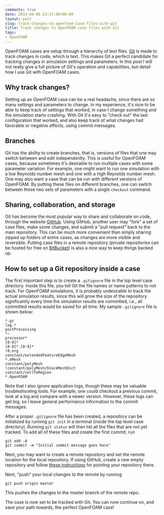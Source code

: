 ```yaml
---
comments: true
date: 2014-04-06 23:17:49+00:00
layout: post
slug: track-changes-to-openfoam-case-files-with-git
title: Track changes to OpenFOAM case files with Git
tags:
- OpenFOAM
---
```


OpenFOAM cases are setup through a hierarchy of text files. [Git](http://git-scm.com) is made to track changes in code, which is text. This makes Git a perfect candidate for tracking changes in simulation settings and parameters. In this post I will not really give a full picture of Git's operation and capabilities, but detail how I use Git with OpenFOAM cases.



## Why track changes?


Setting up an OpenFOAM case can be a real headache, since there are so many settings and parameters to change. In my experience, it's nice to be able to keep track of settings that worked, in case I change something and the simulation starts crashing. With Git it's easy to "check out" the last configuration that worked, and also keep track of what changes had favorable or negative effects, using commit messages.



## Branches


Git has the ability to create branches, that is, versions of files that one may switch between and edit independently. This is useful for OpenFOAM cases, because sometimes it's desirable to run multiple cases with some parameter variation. For example, one might want to run one simulation with a low Reynolds number mesh and one with a high Reynolds number mesh. One may also want a case that can be run with different versions of OpenFOAM. By putting these files on different branches, one can switch between these two sets of parameters with a single `checkout` command.



## Sharing, collaboration, and storage


Git has become the most popular way to share and collaborate on code, through the website [GitHub](http://github.com). Using GitHub, another user may "fork" a set of case files, make some changes, and submit a "pull request" back to the main repository. This can be much more convenient than simply sharing zipped up folders of entire cases, as changes are more visible and reversible. Putting case files in a remote repository (private repositories can be hosted for free on [BitBucket](http://bitbucket.org)) is also a nice way to keep things backed up.



## How to set up a Git repository inside a case


The first important step is to create a `.gitignore` file in the top level case directory. Inside this file, you tell Git the file names or name patterns to not track. For OpenFOAM simulations, it is probably undesirable to track the actual simulation results, since this will grow the size of the repository significantly every time the simulation results are committed, i.e., all committed results would be saved for all time. My sample `.gitignore` file is shown below:




    *.gz
    log.*
    postProcessing
    *~
    processor*
    [0-9]*
    [0-9]*.[0-9]*
    !0.org
    constant/extendedFeatureEdgeMesh
    *.eMesh
    constant/polyMesh
    !constant/polyMesh/blockMeshDict
    constant/cellToRegion
    *.OpenFOAM




Note that I also ignore application logs, though these may be valuable troubleshooting tools. For example, one could checkout a previous commit, look at a log and compare with a newer version. However, these logs can get big, so I leave general performance information to the commit messages.

After a proper `.gitignore` file has been created, a repository can be initialized by running `git init` in a terminal (inside the top level case directory). Running `git status` will then list all the files that are not yet tracked. To add all of these files and create the first commit, run



    git add -A
    git commit -m "Initial commit message goes here"




Next, you may want to create a remote repository and set the remote location for the local repository. If using GitHub, create a new empty repository and follow [these instructions](https://help.github.com/articles/adding-a-remote) for pointing your repository there.

Next, "push" your local changes to the remote by running



    git push origin master



This pushes the changes to the master branch of the remote repo.

The case is now set to be tracked with Git. You can now continue on, and save your path towards, the perfect OpenFOAM case!
